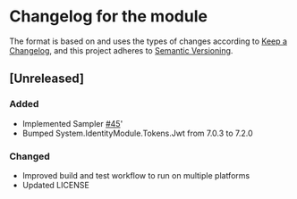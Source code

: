# Changelog for the module

The format is based on and uses the types of changes according to [Keep a Changelog](https://keepachangelog.com/en/1.0.0/), and this project adheres to [Semantic Versioning](https://semver.org/spec/v2.0.0.html).

## [Unreleased]

### Added

- Implemented Sampler [#45](https://github.com/PalmEmanuel/AzAuth/issues/45)'
- Bumped System.IdentityModule.Tokens.Jwt from 7.0.3 to 7.2.0

### Changed

- Improved build and test workflow to run on multiple platforms
- Updated LICENSE
